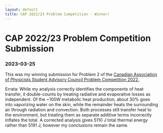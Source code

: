 ```yaml
---
layout: default
title: CAP 2022/23 Problem Competition - Winner!
---
```


# CAP 2022/23 Problem Competition Submission
### 2023-03-25

This was my winning submission for Problem 2 of the [Canadian Association of Physicists Student Advisory Council Problem Competition 2022.](https://sac.cap.ca/index.php/events/sac-problem-competition-2022/) 

<object data="/docs/assets/CAP_2022_2023_Problem_Competition_Jared_Popowski.pdf" type="application/pdf" width="100%" height="800px">
</object>

Errata: While my analysis correctly identifies the components of heat transfer, it double-counts by treating radiative and evaporative losses as independent. Of the ~100W metabolic heat production, about 30% goes into vaporizing water on the skin, while the remainder heats the surrounding air through radiation and convection. Both processes still transfer heat to the environment, but treating them as separate additive terms incorrectly inflates the total. A corrected analysis gives 5110 J total thermal energy rather than 5191 J, however my conclusions remain the same.
